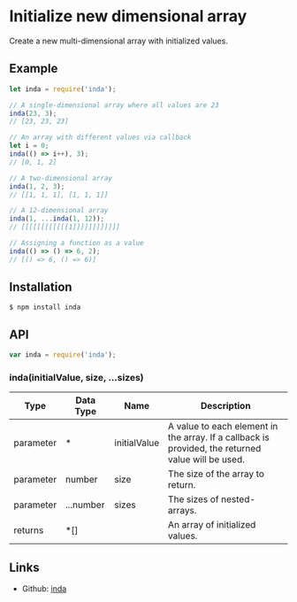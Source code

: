 # Initialize new dimensional array

Create a new multi-dimensional array with initialized values.

## Example

```javascript
let inda = require('inda');

// A single-dimensional array where all values are 23
inda(23, 3);
// [23, 23, 23]

// An array with different values via callback
let i = 0;
inda(() => i++), 3);
// [0, 1, 2]

// A two-dimensional array
inda(1, 2, 3);
// [[1, 1, 1], [1, 1, 1]]

// A 12-dimensional array
inda(1, ...inda(1, 12));
// [[[[[[[[[[[[1]]]]]]]]]]]]

// Assigning a function as a value
inda(() => () => 6, 2);
// [() => 6, () => 6)]
```
## Installation
```
$ npm install inda
```
## API
```javascript
var inda = require('inda');
```
### inda(initialValue, size, ...sizes)
| Type | Data Type | Name | Description |
| --- | --- | --- | --- |
| parameter | \* | initialValue | A value to each element in the array. If a callback is provided, the returned value will be used. |
| parameter | number | size | The size of the array to return. |
| parameter | ...number | sizes | The sizes of nested-arrays. |
| returns | \*[] | | An array of initialized values. |

## Links
- Github: [inda](https://github.com/lewismoten/inda)
